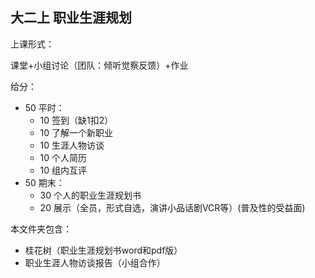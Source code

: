 ## 大二上 职业生涯规划

上课形式：

课堂+小组讨论（团队：倾听觉察反馈）+作业

给分：
* 50 平时：
  * 10 签到（缺1扣2）
  * 10 了解一个新职业
  * 10 生涯人物访谈
  * 10 个人简历
  * 10 组内互评
* 50 期末：
  * 30 个人的职业生涯规划书
  * 20 展示（全员，形式自选，演讲小品话剧VCR等）(普及性的受益面)
 
本文件夹包含：
* 桂花树（职业生涯规划书word和pdf版）
* 职业生涯人物访谈报告（小组合作）
